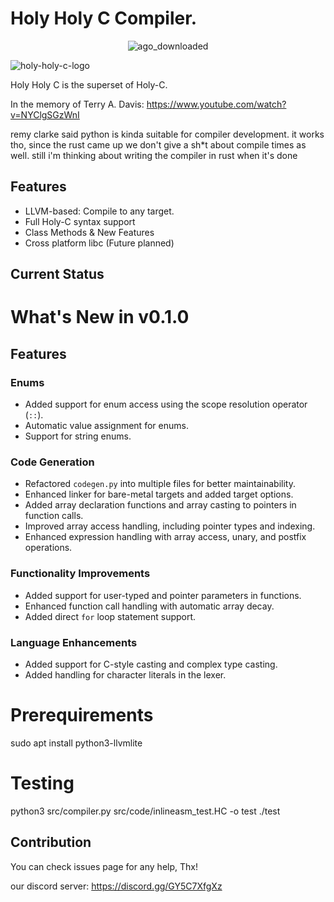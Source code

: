 # Holy Holy C Compiler.

<center>
  
![ago_downloaded](https://github.com/user-attachments/assets/46a3be88-28fe-47b9-a039-fe7346f4dedd)
</center>

![holy-holy-c-logo](https://github.com/user-attachments/assets/5010cd99-f253-40c3-b643-3f3e86480729)

Holy Holy C is the superset of Holy-C.

In the memory of Terry A. Davis: https://www.youtube.com/watch?v=NYClgSGzWnI

remy clarke said python is kinda suitable for compiler development. it works tho, since the rust came up we don't give a sh\*t about compile times as well. still i'm thinking about writing the compiler in rust when it's done

## Features

- LLVM-based: Compile to any target.
- Full Holy-C syntax support
- Class Methods & New Features
- Cross platform libc (Future planned)

## Current Status

# What's New in v0.1.0

## Features

### Enums
- Added support for enum access using the scope resolution operator (`::`).
- Automatic value assignment for enums.
- Support for string enums.

### Code Generation
- Refactored `codegen.py` into multiple files for better maintainability.
- Enhanced linker for bare-metal targets and added target options.
- Added array declaration functions and array casting to pointers in function calls.
- Improved array access handling, including pointer types and indexing.
- Enhanced expression handling with array access, unary, and postfix operations.

### Functionality Improvements
- Added support for user-typed and pointer parameters in functions.
- Enhanced function call handling with automatic array decay.
- Added direct `for` loop statement support.

### Language Enhancements
- Added support for C-style casting and complex type casting.
- Added handling for character literals in the lexer.


# Prerequirements

sudo apt install python3-llvmlite

# Testing

python3 src/compiler.py src/code/inlineasm_test.HC -o test
./test

## Contribution

You can check issues page for any help, Thx!

our discord server: https://discord.gg/GY5C7XfgXz
